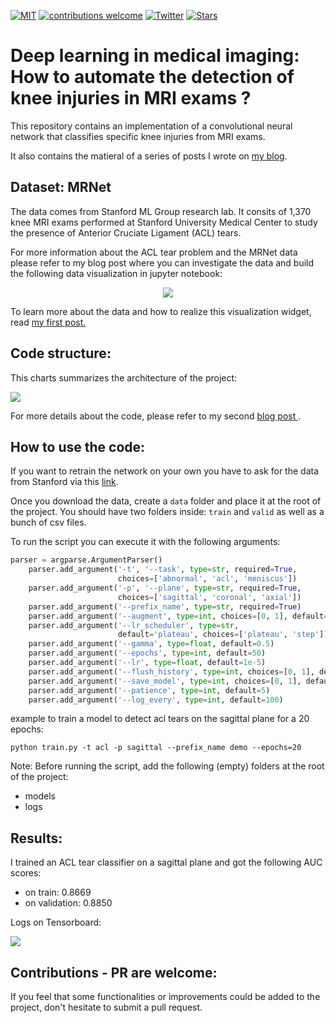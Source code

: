 [![MIT](https://img.shields.io/badge/license-MIT-5eba00.svg)](https://github.com/ahmedbesbes/character-based-cnn/blob/master/LICENSE)
[![contributions welcome](https://img.shields.io/badge/contributions-welcome-brightgreen.svg?style=flat)](https://github.com/ahmedbesbes/mrnet)
[![Twitter](https://img.shields.io/twitter/follow/ahmed_besbes_.svg?label=Follow&style=social)](https://twitter.com/ahmed_besbes_)
[![Stars](https://img.shields.io/github/stars/ahmedbesbes/character-based-cnn.svg?style=social)](https://github.com/ahmedbesbes/mrnet/stargazers)


# Deep learning in medical imaging: How to automate the detection of knee injuries in MRI exams ? 

This repository contains an implementation of a convolutional neural network that classifies specific knee injuries from MRI exams.

It also contains the matieral of a series of posts I wrote on <a href="http://ahmedbesbes.com"> my blog</a>.

## Dataset: MRNet 

The data comes from Stanford ML Group research lab. It consits of 1,370 knee MRI exams performed at Stanford University Medical Center to study the presence of Anterior Cruciate Ligament (ACL) tears.

For more information about the ACL tear problem and the MRNet data please refer to my blog post where you can investigate the data and build the following data visualization in jupyter notebook:


<p align="center">
    <img src="./images/mri.gif">
</p>

To learn more about the data and how to realize this visualization widget, read <a href="https://ahmedbesbes.com/automate-the-diagnosis-of-knee-injuries-with-deep-learning-part-1-an-overview-of-the-mrnet-dataset.html">my first post.</a>

## Code structure:

This charts summarizes the architecture of the project:

<img src="./images/pipeline.png">

For more details about the code, please refer to my second <a href="https://ahmedbesbes.com/automate-the-diagnosis-of-knee-injuries-with-deep-learning-part-2-building-an-acl-tear-classifier.html">blog post </a>.

## How to use the code:

If you want to retrain the network on your own you have to ask for the data from Stanford via this <a href="https://stanfordmlgroup.github.io/competitions/mrnet/">link</a>.

Once you download the data, create a `data` folder and place it at the root of the project. You should have two folders inside: `train` and `valid` as well as a bunch of csv files.

To run the script you can execute it with the following arguments:

```python
parser = argparse.ArgumentParser()
    parser.add_argument('-t', '--task', type=str, required=True,
                        choices=['abnormal', 'acl', 'meniscus'])
    parser.add_argument('-p', '--plane', type=str, required=True,
                        choices=['sagittal', 'coronal', 'axial'])
    parser.add_argument('--prefix_name', type=str, required=True)
    parser.add_argument('--augment', type=int, choices=[0, 1], default=1)
    parser.add_argument('--lr_scheduler', type=str,
                        default='plateau', choices=['plateau', 'step'])
    parser.add_argument('--gamma', type=float, default=0.5)
    parser.add_argument('--epochs', type=int, default=50)
    parser.add_argument('--lr', type=float, default=1e-5)
    parser.add_argument('--flush_history', type=int, choices=[0, 1], default=0)
    parser.add_argument('--save_model', type=int, choices=[0, 1], default=1)
    parser.add_argument('--patience', type=int, default=5)
    parser.add_argument('--log_every', type=int, default=100)
```

example to train a model to detect acl tears on the sagittal plane for a 20 epochs:

`python train.py -t acl -p sagittal --prefix_name demo --epochs=20`

Note: Before running the script, add the following (empty) folders at the root of the project:
- models
- logs


## Results:

I trained an ACL tear classifier on a sagittal plane and got the following AUC scores:

- on train: 0.8669
- on validation: 0.8850

Logs on Tensorboard:

<img src="./images/sagittal_tensorboard.png">


## Contributions - PR are welcome:

If you feel that some functionalities or improvements could be added to the project, don't hesitate to submit a pull request.

